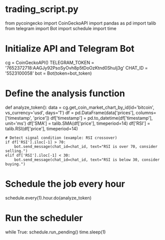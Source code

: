 # trading_script.py

from pycoingecko import CoinGeckoAPI
import pandas as pd
import talib
from telegram import Bot
import schedule
import time

# Initialize API and Telegram Bot
cg = CoinGeckoAPI()
TELEGRAM_TOKEN = '7652372718:AAGJy92PsoSyOvh8p5tDoOzKtnd0ShuIj3g'
CHAT_ID = '5523100058'
bot = Bot(token=bot_token)

# Define the analysis function
def analyze_token():
    data = cg.get_coin_market_chart_by_id(id='bitcoin', vs_currency='usd', days='1')
    df = pd.DataFrame(data['prices'], columns=['timestamp', 'price'])
    df['timestamp'] = pd.to_datetime(df['timestamp'], unit='ms')
    df['SMA'] = talib.SMA(df['price'], timeperiod=14)
    df['RSI'] = talib.RSI(df['price'], timeperiod=14)
    
    # Detect signal condition (example: RSI crossover)
    if df['RSI'].iloc[-1] > 70:
        bot.send_message(chat_id=chat_id, text="RSI is over 70, consider selling.")
    elif df['RSI'].iloc[-1] < 30:
        bot.send_message(chat_id=chat_id, text="RSI is below 30, consider buying.")

# Schedule the job every hour
schedule.every(1).hour.do(analyze_token)

# Run the scheduler
while True:
    schedule.run_pending()
    time.sleep(1)
